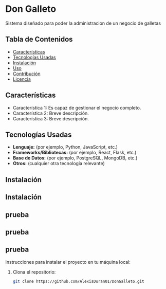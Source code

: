 # Don Galleto

Sistema diseñado para poder la administracion de un negocio de galletas

## Tabla de Contenidos

- [Características](#características)
- [Tecnologías Usadas](#tecnologías-usadas)
- [Instalación](#instalación)
- [Uso](#uso)
- [Contribución](#contribución)
- [Licencia](#licencia)

## Características

- Característica 1: Es capaz de gestionar el negocio completo.
- Característica 2: Breve descripción.
- Característica 3: Breve descripción.

## Tecnologías Usadas

- **Lenguaje:** (por ejemplo, Python, JavaScript, etc.)
- **Frameworks/Bibliotecas:** (por ejemplo, React, Flask, etc.)
- **Base de Datos:** (por ejemplo, PostgreSQL, MongoDB, etc.)
- **Otros:** (cualquier otra tecnología relevante)

## Instalación
## Instalación
## prueba

## prueba

## prueba


Instrucciones para instalar el proyecto en tu máquina local:

1. Clona el repositorio:
   ```bash
   git clone https://github.com/AlexisDuran01/DonGalleto.git


   